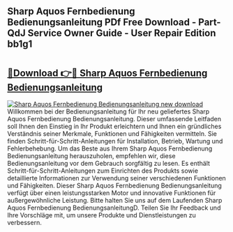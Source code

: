 ## Sharp Aquos Fernbedienung Bedienungsanleitung PDf Free Download - Part-QdJ Service Owner Guide - User Repair Edition bb1g1

# <h2><a href="http://df1977.blite.top/?on=Sharp+Aquos+Fernbedienung+Bedienungsanleitung">🔗Download 👉🔴 Sharp Aquos Fernbedienung Bedienungsanleitung</a></h2>

[![Sharp Aquos Fernbedienung Bedienungsanleitung new download](https://i.imgur.com/lujVjoI.png)](http://df1977.blite.top/?on=Sharp+Aquos+Fernbedienung+Bedienungsanleitung)
Willkommen bei der Bedienungsanleitung für Ihr neu geliefertes Sharp Aquos Fernbedienung Bedienungsanleitung. Dieser umfassende Leitfaden soll Ihnen den Einstieg in Ihr Produkt erleichtern und Ihnen ein gründliches Verständnis seiner Merkmale, Funktionen und Fähigkeiten vermitteln. Sie finden Schritt-für-Schritt-Anleitungen für Installation, Betrieb, Wartung und Fehlerbehebung. Um das Beste aus Ihrem Sharp Aquos Fernbedienung Bedienungsanleitung herauszuholen, empfehlen wir, diese Bedienungsanleitung vor dem Gebrauch sorgfältig zu lesen. Es enthält Schritt-für-Schritt-Anleitungen zum Einrichten des Produkts sowie detaillierte Informationen zur Verwendung seiner verschiedenen Funktionen und Fähigkeiten. Dieser Sharp Aquos Fernbedienung Bedienungsanleitung verfügt über einen leistungsstarken Motor und innovative Funktionen für außergewöhnliche Leistung. Bitte halten Sie uns auf dem Laufenden Sharp Aquos Fernbedienung BedienungsanleitungD. Teilen Sie Ihr Feedback und Ihre Vorschläge mit, um unsere Produkte und Dienstleistungen zu verbessern.
